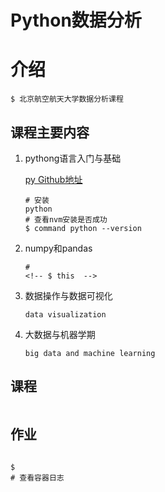 # Python数据分析

   # 介绍
    $ 北京航空航天大学数据分析课程


## 课程主要内容

1. pythong语言入门与基础

    [py Github地址](https://github.com/yestodorrow/dataAnalysis)

    ``` shell
    # 安装
    python
    # 查看nvm安装是否成功
    $ command python --version
    ```

2. numpy和pandas

    ```shell
    #
    <!-- $ this  -->
    
    ```

3. 数据操作与数据可视化

    ```shell
    data visualization

    ```
4. 大数据与机器学期

    ```shell
    big data and machine learning

    ```

## 课程

```shell

```

## 作业

```shell

$
# 查看容器日志

```
